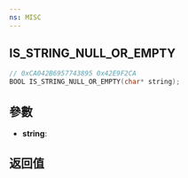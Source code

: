 ```yaml
---
ns: MISC
---
```

## IS_STRING_NULL_OR_EMPTY

```c
// 0xCA042B6957743895 0x42E9F2CA
BOOL IS_STRING_NULL_OR_EMPTY(char* string);
```


## 參數
* **string**: 

## 返回值
